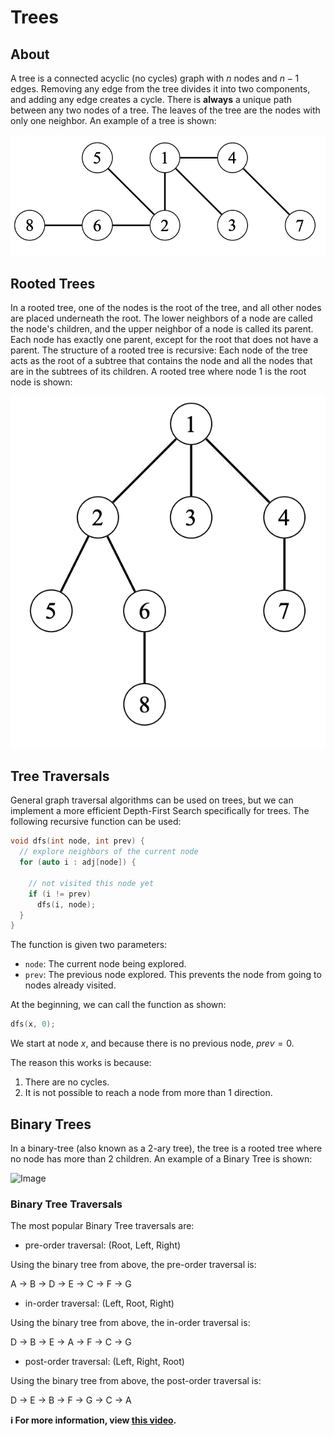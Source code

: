 # Trees

## About

A tree is a connected acyclic (no cycles) graph with $n$ nodes and $n - 1$ edges. Removing any edge from the tree divides it into two components, and adding any edge creates a cycle. There is **always** a unique path between any two nodes of a tree. The leaves of the tree are the nodes with only one neighbor. An example of a tree is shown:

![Image](resources/tree/tree.png)

## Rooted Trees

In a rooted tree, one of the nodes is the root of the tree, and all other nodes are placed underneath the root. The lower neighbors of a node are called the node's children, and the upper neighbor of a node is called its parent. Each node has exactly one parent, except for the root that does not have a parent. The structure of a rooted tree is recursive: Each node of the tree acts as the root of a subtree that contains the node and all the nodes that are in the subtrees of its children. A rooted tree where node $1$ is the root node is shown:

![Image](resources/tree/root-tree.png)

## Tree Traversals

General graph traversal algorithms can be used on trees, but we can implement a more efficient Depth-First Search specifically for trees. The following recursive function can be used:

```cpp
void dfs(int node, int prev) {
  // explore neighbors of the current node
  for (auto i : adj[node]) {

    // not visited this node yet
    if (i != prev)
      dfs(i, node);
  }
}
```

The function is given two parameters:

- `node`: The current node being explored.
- `prev`: The previous node explored. This prevents the node from going to nodes already visited.

At the beginning, we can call the function as shown:

```cpp
dfs(x, 0);
```

We start at node $x$, and because there is no previous node, $prev = 0$.

The reason this works is because:

1. There are no cycles.
2. It is not possible to reach a node from more than 1 direction.

## Binary Trees

In a binary-tree (also known as a $2$-ary tree), the tree is a rooted tree where no node has more than 2 children. An example of a Binary Tree is shown:

![Image](https://www.tutorialspoint.com/data_structures_algorithms/images/inorder_traversal.jpg)

### Binary Tree Traversals

The most popular Binary Tree traversals are:

- pre-order traversal: (Root, Left, Right)

Using the binary tree from above, the pre-order traversal is:

A → B → D → E → C → F → G

- in-order traversal: (Left, Root, Right)

Using the binary tree from above, the in-order traversal is:

D → B → E → A → F → C → G

- post-order traversal: (Left, Right, Root)

Using the binary tree from above, the post-order traversal is:

D → E → B → F → G → C → A

**ℹ️ For more information, view [this video](https://www.udemy.com/course/graph-theory/learn/lecture/19824334#overview).**
